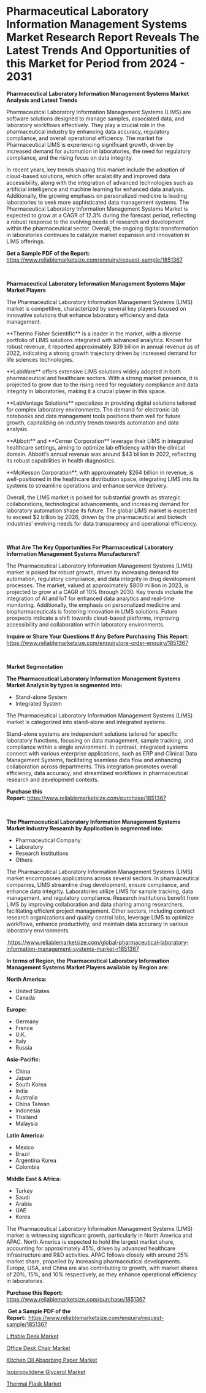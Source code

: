 <p><h1>Pharmaceutical Laboratory Information Management Systems Market Research Report Reveals The Latest Trends And Opportunities of this Market for Period from 2024 - 2031</h1></p><p><strong>Pharmaceutical Laboratory Information Management Systems Market Analysis and Latest Trends</strong></p>
<p><p>Pharmaceutical Laboratory Information Management Systems (LIMS) are software solutions designed to manage samples, associated data, and laboratory workflows effectively. They play a crucial role in the pharmaceutical industry by enhancing data accuracy, regulatory compliance, and overall operational efficiency. The market for Pharmaceutical LIMS is experiencing significant growth, driven by increased demand for automation in laboratories, the need for regulatory compliance, and the rising focus on data integrity.</p><p>In recent years, key trends shaping this market include the adoption of cloud-based solutions, which offer scalability and improved data accessibility, along with the integration of advanced technologies such as artificial intelligence and machine learning for enhanced data analysis. Additionally, the growing emphasis on personalized medicine is leading laboratories to seek more sophisticated data management systems. The Pharmaceutical Laboratory Information Management Systems Market is expected to grow at a CAGR of 12.3% during the forecast period, reflecting a robust response to the evolving needs of research and development within the pharmaceutical sector. Overall, the ongoing digital transformation in laboratories continues to catalyze market expansion and innovation in LIMS offerings.</p></p>
<p><strong>Get a Sample PDF of the Report:&nbsp;</strong> <a href="https://www.reliablemarketsize.com/enquiry/request-sample/1851367?utm_campaign=1518&utm_medium=2&utm_source=Github&utm_content=ia&utm_term=18102024&utm_id=pharmaceutical-laboratory-information-management-systems">https://www.reliablemarketsize.com/enquiry/request-sample/1851367</a></p>
<p>&nbsp;</p>
<p><strong>Pharmaceutical Laboratory Information Management Systems Major Market Players</strong></p>
<p><p>The Pharmaceutical Laboratory Information Management Systems (LIMS) market is competitive, characterized by several key players focused on innovative solutions that enhance laboratory efficiency and data management.</p><p>**Thermo Fisher Scientific** is a leader in the market, with a diverse portfolio of LIMS solutions integrated with advanced analytics. Known for robust revenue, it reported approximately $39 billion in annual revenue as of 2022, indicating a strong growth trajectory driven by increased demand for life sciences technologies.</p><p>**LabWare** offers extensive LIMS solutions widely adopted in both pharmaceutical and healthcare sectors. With a strong market presence, it is projected to grow due to the rising need for regulatory compliance and data integrity in laboratories, making it a crucial player in this space.</p><p>**LabVantage Solutions** specializes in providing digital solutions tailored for complex laboratory environments. The demand for electronic lab notebooks and data management tools positions them well for future growth, capitalizing on industry trends towards automation and data analysis.</p><p>**Abbott** and **Cerner Corporation** leverage their LIMS in integrated healthcare settings, aiming to optimize lab efficiency within the clinical domain. Abbott’s annual revenue was around $43 billion in 2022, reflecting its robust capabilities in health diagnostics.</p><p>**McKesson Corporation**, with approximately $264 billion in revenue, is well-positioned in the healthcare distribution space, integrating LIMS into its systems to streamline operations and enhance service delivery.</p><p>Overall, the LIMS market is poised for substantial growth as strategic collaborations, technological advancements, and increasing demand for laboratory automation shape its future. The global LIMS market is expected to exceed $2 billion by 2026, driven by the pharmaceutical and biotech industries' evolving needs for data transparency and operational efficiency.</p></p>
<p>&nbsp;</p>
<p><strong>What Are The Key Opportunities For Pharmaceutical Laboratory Information Management Systems Manufacturers?</strong></p>
<p><p>The Pharmaceutical Laboratory Information Management Systems (LIMS) market is poised for robust growth, driven by increasing demand for automation, regulatory compliance, and data integrity in drug development processes. The market, valued at approximately $800 million in 2023, is projected to grow at a CAGR of 10% through 2030. Key trends include the integration of AI and IoT for enhanced data analytics and real-time monitoring. Additionally, the emphasis on personalized medicine and biopharmaceuticals is fostering innovation in LIMS solutions. Future prospects indicate a shift towards cloud-based platforms, improving accessibility and collaboration within laboratory environments.</p></p>
<p><strong>Inquire or Share Your Questions If Any Before Purchasing This Report:</strong> <a href="https://www.reliablemarketsize.com/enquiry/pre-order-enquiry/1851367?utm_campaign=1518&utm_medium=2&utm_source=Github&utm_content=ia&utm_term=18102024&utm_id=pharmaceutical-laboratory-information-management-systems">https://www.reliablemarketsize.com/enquiry/pre-order-enquiry/1851367</a></p>
<p>&nbsp;</p>
<p><strong>Market Segmentation</strong></p>
<p><strong>The Pharmaceutical Laboratory Information Management Systems Market Analysis by types is segmented into:</strong></p>
<p><ul><li>Stand-alone System</li><li>Integrated System</li></ul></p>
<p><p>The Pharmaceutical Laboratory Information Management Systems (LIMS) market is categorized into stand-alone and integrated systems. </p><p>Stand-alone systems are independent solutions tailored for specific laboratory functions, focusing on data management, sample tracking, and compliance within a single environment. In contrast, integrated systems connect with various enterprise applications, such as ERP and Clinical Data Management Systems, facilitating seamless data flow and enhancing collaboration across departments. This integration promotes overall efficiency, data accuracy, and streamlined workflows in pharmaceutical research and development contexts.</p></p>
<p><strong>Purchase this Report:&nbsp;</strong><a href="https://www.reliablemarketsize.com/purchase/1851367?utm_campaign=1518&utm_medium=2&utm_source=Github&utm_content=ia&utm_term=18102024&utm_id=pharmaceutical-laboratory-information-management-systems">https://www.reliablemarketsize.com/purchase/1851367</a></p>
<p>&nbsp;</p>
<p><strong>The Pharmaceutical Laboratory Information Management Systems Market Industry Research by Application is segmented into:</strong></p>
<p><ul><li>Pharmaceutical Company</li><li>Laboratory</li><li>Research Institutions</li><li>Others</li></ul></p>
<p><p>The Pharmaceutical Laboratory Information Management Systems (LIMS) market encompasses applications across several sectors. In pharmaceutical companies, LIMS streamline drug development, ensure compliance, and enhance data integrity. Laboratories utilize LIMS for sample tracking, data management, and regulatory compliance. Research institutions benefit from LIMS by improving collaboration and data sharing among researchers, facilitating efficient project management. Other sectors, including contract research organizations and quality control labs, leverage LIMS to optimize workflows, enhance productivity, and maintain data accuracy in various laboratory environments.</p></p>
<p><a href="https://www.reliablemarketsize.com/global-pharmaceutical-laboratory-information-management-systems-market-r1851367?utm_campaign=1518&utm_medium=2&utm_source=Github&utm_content=ia&utm_term=18102024&utm_id=pharmaceutical-laboratory-information-management-systems">&nbsp;https://www.reliablemarketsize.com/global-pharmaceutical-laboratory-information-management-systems-market-r1851367</a></p>
<p><strong>In terms of Region, the Pharmaceutical Laboratory Information Management Systems Market Players available by Region are:</strong></p>
<p>
    <p> <strong> North America: </strong>
        <ul>
            <li>United States</li>
            <li>Canada</li>
        </ul>
        </p> 
    <p> <strong> Europe: </strong>
        <ul>
            <li>Germany</li>
            <li>France</li>
            <li>U.K.</li>
            <li>Italy</li>
            <li>Russia</li>
        </ul>
        </p> 
    <p> <strong> Asia-Pacific: </strong>
        <ul>
            <li>China</li>
            <li>Japan</li>
            <li>South Korea</li>
            <li>India</li>
            <li>Australia</li>
            <li>China Taiwan</li>
            <li>Indonesia</li>
            <li>Thailand</li>
            <li>Malaysia</li>
        </ul>
        </p> 
    <p> <strong> Latin America: </strong>
        <ul>
            <li>Mexico</li>
            <li>Brazil</li>
            <li>Argentina Korea</li>
            <li>Colombia</li>
        </ul>
        </p> 
    <p> <strong> Middle East & Africa: </strong>
        <ul>
            <li>Turkey</li>
            <li>Saudi</li>
            <li>Arabia</li>
            <li>UAE</li>
            <li>Korea</li>
        </ul>
    </p>
    </p>
<p><p>The Pharmaceutical Laboratory Information Management Systems (LIMS) market is witnessing significant growth, particularly in North America and APAC. North America is expected to hold the largest market share, accounting for approximately 45%, driven by advanced healthcare infrastructure and R&D activities. APAC follows closely with around 25% market share, propelled by increasing pharmaceutical developments. Europe, USA, and China are also contributing to growth, with market shares of 20%, 15%, and 10% respectively, as they enhance operational efficiency in laboratories.</p></p>
<p><strong>Purchase this Report: </strong><a href="https://www.reliablemarketsize.com/purchase/1851367?utm_campaign=1518&utm_medium=2&utm_source=Github&utm_content=ia&utm_term=18102024&utm_id=pharmaceutical-laboratory-information-management-systems">https://www.reliablemarketsize.com/purchase/1851367</a></p>
<p>&nbsp;<strong>Get a Sample PDF of the Report:&nbsp;&nbsp;</strong><a href="https://www.reliablemarketsize.com/enquiry/request-sample/1851367?utm_campaign=1518&utm_medium=2&utm_source=Github&utm_content=ia&utm_term=18102024&utm_id=pharmaceutical-laboratory-information-management-systems">https://www.reliablemarketsize.com/enquiry/request-sample/1851367</a></p>
<p><strong></strong></p>
<p><p><a href="https://www.linkedin.com/pulse/liftable-desk-market-indicators-size-regional-breakdown-o4uwe?utm_campaign=1518&utm_medium=2&utm_source=Github&utm_content=ia&utm_term=18102024&utm_id=pharmaceutical-laboratory-information-management-systems">Liftable Desk Market</a></p><p><a href="https://www.linkedin.com/pulse/office-desk-chair-market-global-insights-regional-analysis-m21ee?utm_campaign=1518&utm_medium=2&utm_source=Github&utm_content=ia&utm_term=18102024&utm_id=pharmaceutical-laboratory-information-management-systems">Office Desk Chair Market</a></p><p><a href="https://www.linkedin.com/pulse/kitchen-oil-absorbing-paper-market-outlook-share-analysis-whvte?utm_campaign=1518&utm_medium=2&utm_source=Github&utm_content=ia&utm_term=18102024&utm_id=pharmaceutical-laboratory-information-management-systems">Kitchen Oil Absorbing Paper Market</a></p><p><a href="https://www.linkedin.com/pulse/isopropylidene-glycerol-market-drivers-challenges-forecast-znnwe?utm_campaign=1518&utm_medium=2&utm_source=Github&utm_content=ia&utm_term=18102024&utm_id=pharmaceutical-laboratory-information-management-systems">Isopropylidene Glycerol Market</a></p><p><a href="https://www.linkedin.com/pulse/exploring-thermal-flask-market-dynamics-revenue-analysis-xjb7e?utm_campaign=1518&utm_medium=2&utm_source=Github&utm_content=ia&utm_term=18102024&utm_id=pharmaceutical-laboratory-information-management-systems">Thermal Flask Market</a></p></p>